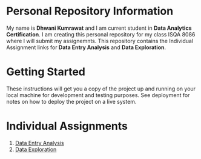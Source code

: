 # Personal Repository Information
My name is **Dhwani Kumrawat** and I am current student in **Data Analytics Certification**. I am creating this personal repository for my class ISQA 8086 where I will submit my assignemnts. This repository contains the Individual Assignment links for **Data Entry Analysis** and **Data Exploration**.

# Getting Started
These instructions will get you a copy of the project up and running on your local machine for development and testing purposes. See deployment for notes on how to deploy the project on a live system.

# Individual Assignments
1. [Data Entry Analysis](https://www.google.com/search?q=data+enrty+analysis&rlz=1C1CHBF_enUS745US745&oq=data+enrty+analysis&aqs=chrome..69i57j0l5.14479j0j4&sourceid=chrome&ie=UTF-8) 
2. [Data Exploration](https://www.google.com/search?rlz=1C1CHBF_enUS745US745&sxsrf=ACYBGNSrpcZ-2Sap3dfIjPsHELpdETw-Pw%3A1568007044221&ei=hON1XbSNDYT2swXD9bToAg&q=data+exploration&oq=data+explo&gs_l=psy-ab.1.0.0i20i263j0l7j0i10j0.54345.55546..57671...0.2..0.108.462.4j1......0....1..gws-wiz.......0i71j35i39.W6kkS50ob3Q)
